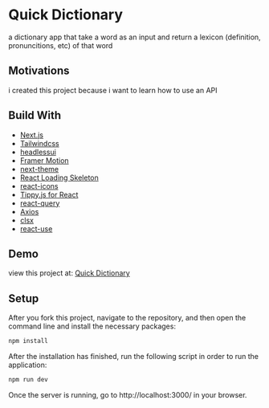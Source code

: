 # Quick Dictionary

a dictionary app that take a word as an input and return a lexicon (definition, pronuncitions, etc) of that word

## Motivations

i created this project because i want to learn how to use an API

## Build With

-   [Next.js](https://nextjs.org/)
-   [Tailwindcss](https://tailwindcss.com/)
-   [headlessui](https://headlessui.com/)
-   [Framer Motion](https://www.framer.com/)
-   [next-theme](https://github.com/pacocoursey/next-themes)
-   [React Loading Skeleton](https://github.com/dvtng/react-loading-skeleton)
-   [react-icons](https://react-icons.github.io/react-icons/)
-   [Tippy.js for React](https://github.com/atomiks/tippyjs-react)
-   [react-query](https://tanstack.com/query/v4/?from=reactQueryV3&original=https://react-query-v3.tanstack.com/)
-   [Axios](https://github.com/axios/axios)
-   [clsx](https://github.com/lukeed/clsx)
-   [react-use](https://github.com/streamich/react-use)

## Demo

view this project at: [Quick Dictionary](https://quick-dictionary.vercel.app/)

## Setup

After you fork this project, navigate to the repository, and then open the command line and install the necessary packages:

```sh
npm install
```

After the installation has finished, run the following script in order to run the application:

```sh
npm run dev
```

Once the server is running, go to http://localhost:3000/ in your browser.
